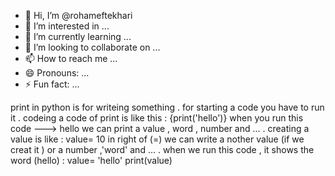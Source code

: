 - 👋 Hi, I’m @rohameftekhari
- 👀 I’m interested in ...
- 🌱 I’m currently learning ...
- 💞️ I’m looking to collaborate on ...
- 📫 How to reach me ...
- 😄 Pronouns: ...
- ⚡ Fun fact: ...

<!---
rohameftekhari/rohameftekhari is a ✨ special ✨ repository because its `README.md` (this file) appears on your GitHub profile.
You can click the Preview link to take a look at your changes.
--->
print in python is for writeing something . for starting a code you have to run it .
codeing a code of print is like this :
  {print('hello')}
  when you run this code ---> hello
  we can print a value , word , number and ...  .
  creating a value is like : value= 10
  in right of (=) we can write a nother value (if we creat it ) or a number ,'word' and ... .
  when we run this code , it shows the word (hello) :
    value= 'hello'
    print(value)
